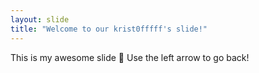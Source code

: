 ```yaml
---
layout: slide
title: "Welcome to our krist0fffff's slide!"
---
```

This is my awesome slide :tada:
Use the left arrow to go back!
